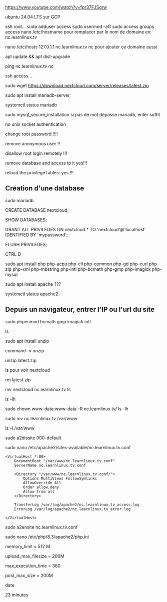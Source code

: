 
https://www.youtube.com/watch?v=fpr37FJSgrw

ubuntu 24.04 LTS sur GCP

ssh root...
sudo adduser access
sudo usermod -aG sudo access
groups access
nano /etc/hostname
pour remplacer par le nom de domaine ex: nc.learnlinux.tv

nano /etc/hosts
127.0.1.1 nc.learnlinux.tv nc
pour ajouter ce domaine aussi

apt update && apt dist-upgrade

ping nc.learnlinux.tv nc

ssh access...

sudo wget https://download.nextcloud.com/server/releases/latest.zip

sudo apt install mariadb-server

systemctl status mariadb

sudo mysql_secure_installation
si pas de mot depasse mariadb, enter suffit

no unix socket authentication

change root password !!!!

remove anonymous user !!

disallow root login remotely !!!

remove database and access to it yes!!!

reload the privilege tables: yes !!!

## Création d'une database

sudo mariadb

CREATE DATABASE nextcloud;

SHOW DATABASES;

GRANT ALL PRIVILEGES ON nextcloud.* TO 'nextcloud'@'localhost' IDENTIFIED BY 'mypassword';

FLUSH PRIVILEGES;

CTRL D

sudo apt install php php-acpu php-cli php-common php-gd php-curl php-zip php-xml php-mbstring php-intl php-bcmath php-gmp php-imagick php-mysql

sudo apt install apache ???

systemctl status apache2

## Depuis un navigateur, entrer l'IP ou l'url du site

sudo phpenmod bcmath gmp imagick intl

ls

sudo apt install unzip

command -v unzip

unzip latest.zip

ls
pour voir nextcloud

rm latest.zip

mv nextcloud nc.learnlinux.tv
ls

ls -lh

sudo chown www-data:www-data -R nc.learnlinux.tv/
ls -lh

sudo mv nc.learnlinux.tv /var/www

ls -l /var/www

sudo a2dissite 000-default

sudo nano /etc/apache2/sites-available/nc.learnlinux.tv.conf


````
<VirtualHost *:80>
	DocumentRoot "/var/www/nc.learnlinux.tv.conf"
	ServerName nc.learnlinux.tv.conf

	<Directory "/var/www/nc.learnlinux.tv.conf/">
		Options MultiViews FollowSymlinks
		AllowOverride All
		Order allow,deny
		Allow from all
	</Directory>

	TransferLog /var/log/apache2/nc.learnlinux.tv_access.log
	ErrorLog /var/log/apache2/nc.learnlinux.tv_error.log

</VirtualHost>
````
sudo a2ensite nc.learnlinux.tv.conf

sudo nano /etc/php/8.3/apache2/php.ini

memory_limit = 512 M

upload_max_filesize = 200M

max_execution_time = 360

post_max_size = 200M

date


23 minutes